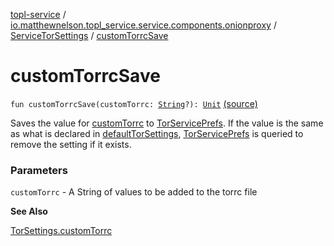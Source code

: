 [topl-service](../../index.md) / [io.matthewnelson.topl_service.service.components.onionproxy](../index.md) / [ServiceTorSettings](index.md) / [customTorrcSave](./custom-torrc-save.md)

# customTorrcSave

`fun customTorrcSave(customTorrc: `[`String`](https://kotlinlang.org/api/latest/jvm/stdlib/kotlin/-string/index.html)`?): `[`Unit`](https://kotlinlang.org/api/latest/jvm/stdlib/kotlin/-unit/index.html) [(source)](https://github.com/05nelsonm/TorOnionProxyLibrary-Android/blob/master/topl-service/src/main/java/io/matthewnelson/topl_service/service/components/onionproxy/ServiceTorSettings.kt#L195)

Saves the value for [customTorrc](custom-torrc-save.md#io.matthewnelson.topl_service.service.components.onionproxy.ServiceTorSettings$customTorrcSave(kotlin.String)/customTorrc) to [TorServicePrefs](../../io.matthewnelson.topl_service.prefs/-tor-service-prefs/index.md). If the value is the same as what is
declared in [defaultTorSettings](default-tor-settings.md), [TorServicePrefs](../../io.matthewnelson.topl_service.prefs/-tor-service-prefs/index.md) is queried to remove the setting if
it exists.

### Parameters

`customTorrc` - A String of values to be added to the torrc file

**See Also**

[TorSettings.customTorrc](../../..//topl-core-base/io.matthewnelson.topl_core_base/-tor-settings/custom-torrc.md)

